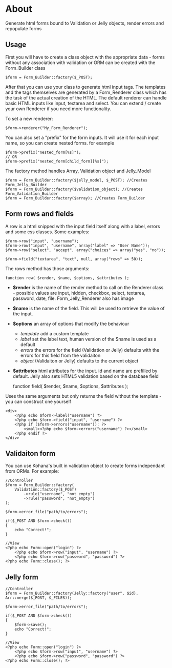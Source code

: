 # About

Generate html forms bound to Validation or Jelly objects, render errors and repopulate forms

## Usage

First you will have to create a class object with the appropriate data - forms without any association with validation or ORM can be created with the Form_Builder class

	$form = Form_Builder::factory($_POST);

After that you can use your class to generate html input tags. The templates and the tags themselves are generated by a Form_Renderer class which has the task of the actual creation of the HTML.
The default renderer can handle basic HTML inputs like input, textarea and select. You can extend / create your own Renderer if you need more functionality. 

To set a new renderer:

	$form->renderer("My_Form_Renderer");

You can also set a "prefix" for the form inputs. It will use it for each input name, so you can create nested forms. for example 
	
	$form->prefix("nested_form[%s]");
	// OR
	$form->prefix("nested_form[child_form][%s]");

The factory method handles Array, Validation object and Jelly_Model

	$form = Form_Builder::factory($jelly_model, $_POST); //Creates Form_Jelly_Builder
	$form = Form_Builder::factory($validation_object); //Creates Form_Validation_Builder
	$form = Form_Builder::factory($array); //Creates Form_Builder

## Form rows and fields

A row is a html snipped with the input field itself along with a label, errors and some css classes.
Some examples:

	$form->row("input", "username");
	$form->row("input", "username", array("label" => "User Name"));
	$form->row("select", "accept", array("choices" => array("yes", "no"));

	$form->field("textarea", "text", null, array("rows" => 50));

The rows method has those arguments:

	function row( $render, $name, $options, $attributes );

- __$render__ is the name of the render method to call on the Renderer class - possible values are input, hidden, checkbox, select, textarea, password, date, file. Form_Jelly_Renderer also has image
- __$name__ is the name of the field. This will be used to retrieve the value of the input.
- __$options__ an array of options that modify the behaviour
	- _template_ add a custom template
	- _label_ set the label text, human version of the $name is used as a default
	- _errors_ the errors for the field (Validation or Jelly) defaults with the errors for this field from the validaiton
	-	_object_ (Validaiton or Jelly) defaults to the current object
- __$attributes__ html attributes for the input. id and name are prefilled by default. Jelly also sets HTML5 validation based on the database field

	function field( $render, $name, $options, $attributes );

Uses the same arguments but only returns the field without the template - you can construct one yourself

	<div>
		<?php echo $form->label("username") ?>
		<?php echo $form->field("input", "username") ?>
		<?php if ($form->errors("username")): ?>
			<small><?php echo $form->errors("username") ?></small>
		<?php endif ?>
	</div>

## Validaiton form

You can use Kohana's built in validation object to create forms independant from ORMs. For example:

	//Controller
	$form = Form_Builder::factory(
		Validation::factory($_POST)
			->rule("username", "not_empty")
			->rule("password", "not_empty")
	);

	$form->error_file("path/to/errors");

	if($_POST AND $form->check())
	{
		echo "Correct!";
	}

	//View
	<?php echo Form::open("login") ?>
		<?php echo $form->row("input", "username") ?>
		<?php echo $form->row("password", "password") ?>
	<?php echo Form::close(); ?>

## Jelly form

	//Controller
	$form = Form_Builder::factory(Jelly::factory("user", $id), Arr::merge($_POST, $_FILES));

	$form->error_file("path/to/errors");

	if($_POST AND $form->check())
	{
		$form->save();
		echo "Correct!";
	}

	//View
	<?php echo Form::open("login") ?>
		<?php echo $form->row("input", "username") ?>
		<?php echo $form->row("password", "password") ?>
	<?php echo Form::close(); ?>



